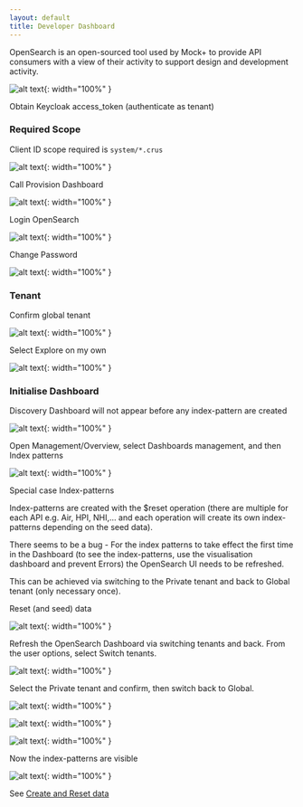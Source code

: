 ```yaml
---
layout: default
title: Developer Dashboard
---
```


OpenSearch is an open-sourced tool used by Mock+ to provide API consumers with a view of their activity to support design and development activity.

![alt text](Mockplus-Developer-Dashboard.png "Mock+ Developer Dashboard"){: width="100%" }

Obtain Keycloak access_token (authenticate as tenant)

### Required Scope

Client ID scope required is `system/*.crus`

![alt text](image-20240719-013419.png "Retrieve Access Token"){: width="100%" }

Call Provision Dashboard

![alt text](image-20240719-013448.png "Provision Dashboard"){: width="100%" }

Login OpenSearch

![alt text](image-20240719-013515.png "Login OpenSearch"){: width="100%" }

Change Password

![alt text](image-20240719-013531.png "Change Password"){: width="100%" }

### Tenant

Confirm global tenant

![alt text](image-20240717-032453.png "global tenant"){: width="100%" }

Select Explore on my own

![alt text](image-20240717-032505.png "Explore on my own"){: width="100%" }

### Initialise Dashboard

Discovery Dashboard will not appear before any index-pattern are created

![alt text](image-20240719-014510.png "Explore on my own"){: width="100%" }

Open Management/Overview, select Dashboards management, and then Index patterns

![alt text](image-20240717-032530.png "Explore on my own"){: width="100%" }

Special case Index-patterns

Index-patterns are created with the $reset operation (there are multiple for each API e.g. Air, HPI, NHI,… and each operation will create its own index-patterns depending on the seed data).

There seems to be a bug - For the index patterns to take effect the first time in the Dashboard (to see the index-patterns, use the visualisation dashboard and prevent Errors) the OpenSearch UI needs to be refreshed.

This can be achieved via switching to the Private tenant and back to Global tenant (only necessary once).

Reset (and seed) data

![alt text](image-20240717-032542.png "Reset (and seed) data"){: width="100%" }

Refresh the OpenSearch Dashboard via switching tenants and back. From the user options, select Switch tenants.

![alt text](image-20240821-200013.png "User select"){: width="100%" }

Select the Private tenant and confirm, then switch back to Global.

![alt text](image-20240717-032556.png "switching tenants"){: width="100%" }

![alt text](image-20240717-032602.png "after switching tenants"){: width="100%" }

![alt text](image-20240717-032609.png "switch back"){: width="100%" }

Now the index-patterns are visible

![alt text](image-20240717-032632.png "index visible"){: width="100%" }

See [Create and Reset data](reset.html)
